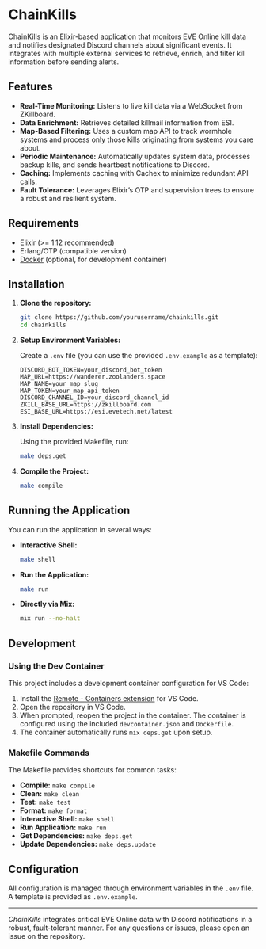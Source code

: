 # ChainKills

ChainKills is an Elixir-based application that monitors EVE Online kill data and notifies designated Discord channels about significant events. It integrates with multiple external services to retrieve, enrich, and filter kill information before sending alerts.

## Features

- **Real-Time Monitoring:** Listens to live kill data via a WebSocket from ZKillboard.
- **Data Enrichment:** Retrieves detailed killmail information from ESI.
- **Map-Based Filtering:** Uses a custom map API to track wormhole systems and process only those kills originating from systems you care about.
- **Periodic Maintenance:** Automatically updates system data, processes backup kills, and sends heartbeat notifications to Discord.
- **Caching:** Implements caching with Cachex to minimize redundant API calls.
- **Fault Tolerance:** Leverages Elixir’s OTP and supervision trees to ensure a robust and resilient system.

## Requirements

- Elixir (>= 1.12 recommended)
- Erlang/OTP (compatible version)
- [Docker](https://www.docker.com/) (optional, for development container)

## Installation

1. **Clone the repository:**

   ```bash
   git clone https://github.com/yourusername/chainkills.git
   cd chainkills
   ```

2. **Setup Environment Variables:**

   Create a `.env` file (you can use the provided `.env.example` as a template):

   ```dotenv
   DISCORD_BOT_TOKEN=your_discord_bot_token
   MAP_URL=https://wanderer.zoolanders.space
   MAP_NAME=your_map_slug
   MAP_TOKEN=your_map_api_token
   DISCORD_CHANNEL_ID=your_discord_channel_id
   ZKILL_BASE_URL=https://zkillboard.com
   ESI_BASE_URL=https://esi.evetech.net/latest
   ```

3. **Install Dependencies:**

   Using the provided Makefile, run:

   ```bash
   make deps.get
   ```

4. **Compile the Project:**

   ```bash
   make compile
   ```

## Running the Application

You can run the application in several ways:

- **Interactive Shell:**

  ```bash
  make shell
  ```

- **Run the Application:**

  ```bash
  make run
  ```

- **Directly via Mix:**

  ```bash
  mix run --no-halt
  ```

## Development

### Using the Dev Container

This project includes a development container configuration for VS Code:

1. Install the [Remote - Containers extension](https://marketplace.visualstudio.com/items?itemName=ms-vscode-remote.remote-containers) for VS Code.
2. Open the repository in VS Code.
3. When prompted, reopen the project in the container. The container is configured using the included `devcontainer.json` and `Dockerfile`.
4. The container automatically runs `mix deps.get` upon setup.

### Makefile Commands

The Makefile provides shortcuts for common tasks:

- **Compile:** `make compile`
- **Clean:** `make clean`
- **Test:** `make test`
- **Format:** `make format`
- **Interactive Shell:** `make shell`
- **Run Application:** `make run`
- **Get Dependencies:** `make deps.get`
- **Update Dependencies:** `make deps.update`

## Configuration

All configuration is managed through environment variables in the `.env` file. A template is provided as `.env.example`.



---

*ChainKills* integrates critical EVE Online data with Discord notifications in a robust, fault-tolerant manner. For any questions or issues, please open an issue on the repository.
